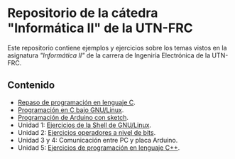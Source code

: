 # Repositorio de la cátedra "Informática II" de la UTN-FRC

Este repositorio contiene ejemplos y ejercicios sobre los temas vistos en la asignatura _"Informática II"_ de la carrera de Ingeniría Electrónica de la UTN-FRC.

## Contenido

* [Repaso de programación en lenguaje C](ejercicios/RepasoC.md).
* [Programación en C bajo GNU/Linux](ejercicios/ProgCLinux.md).
* [Programación de Arduino con sketch](ejercicios/Arduino.md).
* Unidad 1: [Ejercicios de la Shell de GNU/Linux](ejercicios/ShellLinux.md).
* Unidad 2: [Ejercicios operadores a nivel de bits](ejercicios/OpBits.md).
* Unidad 3 y 4: Comunicación entre PC y placa Arduino.
* Unidad 5: [Ejercicios de programación en lenguaje C++](ejercicios/Cpp.md).
